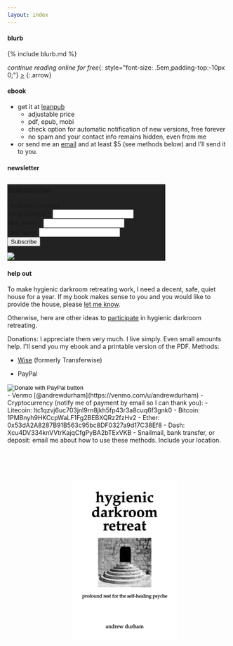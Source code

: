 ```yaml
---
layout: index
---
```


#### blurb

{% include blurb.md %}

_continue reading online for free_{: style="font-size: .5em;padding-top:-10px 0;"} [&gt;](/dedication)
{:.arrow}

#### ebook

- get it at [leanpub](https://leanpub.com/darkroomretreat)
    - adjustable price
    - pdf, epub, mobi
    - check option for automatic notification of new versions, free forever
    - no spam and your contact info remains hidden, even from me
- or send me an [email](/about) and at least $5 (see methods below) and I'll send it to you.

#### newsletter

<!-- Begin Mailchimp Signup Form -->
<link href="//cdn-images.mailchimp.com/embedcode/classic-071822.css" rel="stylesheet" type="text/css">
<style type="text/css">
	#mc_embed_signup{background:#222; clear:left; font:14px Helvetica,Arial,sans-serif;  width:360px;}
	/* Add your own Mailchimp form style overrides in your site stylesheet or in this style block.
	   We recommend moving this block and the preceding CSS link to the HEAD of your HTML file. */
</style>
<div id="mc_embed_signup">
    <form action="https://darkroomretreat.us7.list-manage.com/subscribe/post?u=d6d59515adc7449be31fb5e5a&amp;id=7c408bdfaa&amp;f_id=009dd0e4f0" method="post" id="mc-embedded-subscribe-form" name="mc-embedded-subscribe-form" class="validate" target="_blank" novalidate>
        <div id="mc_embed_signup_scroll">
        <h2>subscribe</h2>
        <div class="indicates-required"><span class="asterisk">*</span> indicates required</div>
<div class="mc-field-group">
	<label for="mce-EMAIL">Email Address  <span class="asterisk">*</span>
</label>
	<input type="email" value="" name="EMAIL" class="required email" id="mce-EMAIL" required>
</div>
<div class="mc-field-group">
	<label for="mce-FNAME">First Name  <span class="asterisk">*</span>
</label>
	<input type="text" value="" name="FNAME" class="required" id="mce-FNAME" required>
</div>
<div class="mc-field-group">
	<label for="mce-LNAME">Last Name </label>
	<input type="text" value="" name="LNAME" class="" id="mce-LNAME">
</div>
<div hidden="true"><input type="hidden" name="tags" value="8166518"></div>
	<div id="mce-responses" class="clear foot">
		<div class="response" id="mce-error-response" style="display:none"></div>
		<div class="response" id="mce-success-response" style="display:none"></div>
	</div>    <!-- real people should not fill this in and expect good things - do not remove this or risk form bot signups-->
    <div style="position: absolute; left: -5000px;" aria-hidden="true"><input type="text" name="b_d6d59515adc7449be31fb5e5a_7c408bdfaa" tabindex="-1" value=""></div>
        <div class="optionalParent">
            <div class="clear foot">
                <input type="submit" value="Subscribe" name="subscribe" id="mc-embedded-subscribe" class="button">
                <p class="brandingLogo"><a href="http://eepurl.com/ihVLjH" title="Mailchimp - email marketing made easy and fun"><img style="background:#222;padding:0" src="https://eep.io/mc-cdn-images/template_images/branding_logo_text_light_dtp.svg"></a></p>
            </div>
        </div>
    </div>
</form>
</div>
<script type='text/javascript' src='//s3.amazonaws.com/downloads.mailchimp.com/js/mc-validate.js'></script><script type='text/javascript'>(function($) {window.fnames = new Array(); window.ftypes = new Array();fnames[0]='EMAIL';ftypes[0]='email';fnames[1]='FNAME';ftypes[1]='text';fnames[2]='LNAME';ftypes[2]='text';}(jQuery));var $mcj = jQuery.noConflict(true);</script>
<!--End mc_embed_signup-->

#### help out

To make hygienic darkroom retreating work, I need a decent, safe, quiet house for a year. If my book makes sense to you and you would like to provide the house, please [let me know](/about).

Otherwise, here are other ideas to [participate](/about/participate/) in hygienic darkroom retreating.

Donations: I appreciate them very much. I live simply. Even small amounts help. I'll send you my ebook and a printable version of the PDF. Methods:

- [Wise](https://wise.com/share/andrewd1878) (formerly Transferwise)

- PayPal
<form action="https://www.paypal.com/donate" method="post" target="_top">
<input type="hidden" name="hosted_button_id" value="TF5HRJLU52YJE" />
<input type="image" src="https://www.paypalobjects.com/en_US/i/btn/btn_donate_SM.gif" border="0" name="submit" title="PayPal - The safer, easier way to pay online!" alt="Donate with PayPal button" />

</form>
- Venmo [@andrewdurham](https://venmo.com/u/andrewdurham)
- Cryptocurrency (notify me of payment by email so I can thank you):
    - Litecoin: ltc1qzvj6uc703jnl9rn8jkh5fp43r3a8cuq6f3gnk0 
    - Bitcoin: 1PMBnyh9HKCcpWaLF1Fg2BEBXQRz2fzHv2
    - Ether: 0x53dA2A8287B91B563c95bc8DF0327a9d17C38Ef8
    - Dash: Xcu4DV334knVVtrKajqCfgPyBA2bTExVKB                                                                                                                                                                                
- Snailmail, bank transfer, or deposit: email me about how to use these methods. Include your location.

<p style="text-align: center;margin:80px 0 0 30px"><a href="https://leanpub.com/darkroomretreat"><img src="/img/book-cover.png" label="cover image" width="50%" title="buy now" class="cover" style="padding:0"></a>
